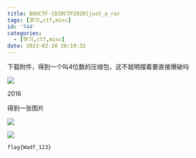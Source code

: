 ```yaml
---
title: BUUCTF-[BJDCTF2020]just_a_rar
tags: [学习,ctf,misc]
id: '744'
categories:
  - [学习,ctf,misc]
date: 2023-02-28 20:19:32
---
```


下载附件，得到一个叫4位数的压缩包，这不就明摆着要直接爆破吗

![](https://pic.niaoluo.top/%E7%BD%91%E7%AB%99%E8%B0%83%E7%94%A8/misc%E9%9C%80%E8%A6%81/%E7%AC%AC%E4%BA%8C%E9%A1%B5/%5BBJDCTF2020%5Djust_a_rar/%E5%B1%8F%E5%B9%95%E6%88%AA%E5%9B%BE%202023-02-28%20200830.jpg)

2016

得到一张图片

![](https://pic.niaoluo.top/%E7%BD%91%E7%AB%99%E8%B0%83%E7%94%A8/misc%E9%9C%80%E8%A6%81/%E7%AC%AC%E4%BA%8C%E9%A1%B5/%5BBJDCTF2020%5Djust_a_rar/flag.jpg)

![](https://pic.niaoluo.top/%E7%BD%91%E7%AB%99%E8%B0%83%E7%94%A8/misc%E9%9C%80%E8%A6%81/%E7%AC%AC%E4%BA%8C%E9%A1%B5/%5BBJDCTF2020%5Djust_a_rar/%E5%B1%8F%E5%B9%95%E6%88%AA%E5%9B%BE%202023-02-28%20201651.jpg)

```
flag{Wadf_123}
```